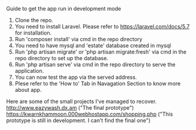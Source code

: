 Guide to get the app run in development mode
1. Clone the repo.
2. You need to install Laravel. Please refer to https://laravel.com/docs/5.7 for installation.
3. Run 'composer install' via cmd in the repo directory
3. You need to have mysql and 'estate' database created in mysql
4. Run 'php artisan migrate' or 'php artisan migrate:fresh' via cmd in the repo directory to set up the database.
5. Run 'php artisan serve' via cmd in the repo directory to serve the application.
6. You can now test the app via the served address.
7. Plese refer to the 'How to' Tab in Navagation Section to know more about app.


Here are some of the small projects I've managed to recover.
http://www.eazywash.dx.am ("The final prototype")
https://kwarnkhammoon.000webhostapp.com/shopping.php ("This prototype is still in development. I can't find the final one")
